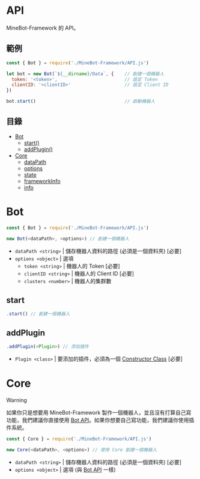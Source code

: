 # API
MineBot-Framework 的 API。

## 範例

```js
const { Bot } = require('./MineBot-Framework/API.js')

let bot = new Bot(`${__dirname}/Data`, {    // 創建一個機器人
  token: '<token>',                         // 設定 Token
  clientID: '<clientID>'                    // 設定 Client ID
})

bot.start()                                 // 啟動機器人
```

## 目錄
* [Bot](#bot)
  * [start()](#start)
  * [addPlugin()](#addplugin)
* [Core](#core)
  * [dataPath](#datapath)
  * [options](#options)
  * [state](#state)
  * [frameworkInfo](#frameworkinfo)
  * [info](#info)

# Bot
```js
const { Bot } = require('./MineBot-Framework/API.js')

new Bot(<dataPath>, <options>) // 創建一個機器人
```
* `dataPath <string>` | 儲存機器人資料的路徑 (必須是一個資料夾) [必要]
* `options <object>` | 選項
  * `token <string>` | 機器人的 Token [必要]
  * `clientID <string>` | 機器人的 Client ID [必要]
  * `clusters <number>` | 機器人的集群數

## start
```js
.start() // 創建一個機器人
```

## addPlugin
```js
.addPlugin(<Plugin>) // 添加插件
```
* `Plugin <class>` | 要添加的插件，必須為一個 [Constructor Class](https://developer.mozilla.org/zh-TW/docs/Web/JavaScript/Reference/Classes/constructor) [必要]

# Core
> [!WARNING]
> 如果你只是想要用 MineBot-Framework 製作一個機器人，並且沒有打算自己寫功能，我們建議你直接使用 [Bot API](#bot)。如果你想要自己寫功能，我們建議你使用插件系統。
```js
const { Core } = require('./MineBot-Framework/API.js')

new Core(<dataPath>, <options>) // 使用 Core 創建一個機器人
```
* `dataPath <string>` | 儲存機器人資料的路徑 (必須是一個資料夾) [必要]
* `options <object>` | 選項 (與 [Bot API](#bot) 一樣)
